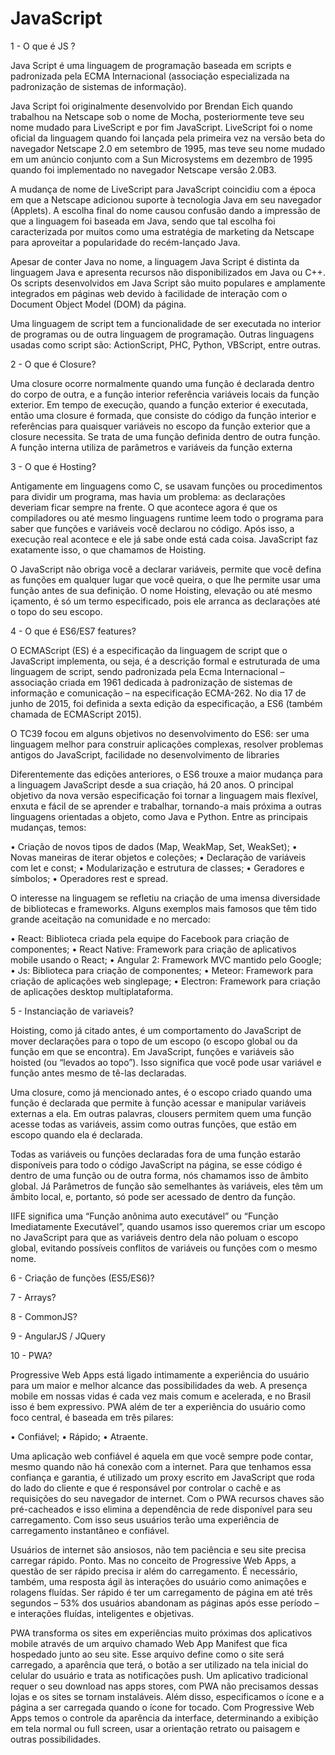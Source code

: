 # JavaScript

1 - O que é JS ?

  Java Script é uma linguagem de programação baseada em scripts e padronizada pela ECMA Internacional (associação especializada na padronização de sistemas de informação).
  
  Java Script foi originalmente desenvolvido por Brendan Eich quando trabalhou na Netscape sob o nome de Mocha, posteriormente teve seu nome mudado para LiveScript e por fim JavaScript. LiveScript foi o nome oficial da linguagem quando foi lançada pela primeira vez na versão beta do navegador Netscape 2.0 em setembro de 1995, mas teve seu nome mudado em um anúncio conjunto com a Sun Microsystems em dezembro de 1995 quando foi implementado no navegador Netscape versão 2.0B3.
  
  A mudança de nome de LiveScript para JavaScript coincidiu com a época em que a Netscape adicionou suporte à tecnologia Java em seu navegador (Applets). A escolha final do nome causou confusão dando a impressão de que a linguagem foi baseada em Java, sendo que tal escolha foi caracterizada por muitos como uma estratégia de marketing da Netscape para aproveitar a popularidade do recém-lançado Java.
 
  Apesar de conter Java no nome, a linguagem Java Script é distinta da linguagem Java e apresenta recursos não disponibilizados em Java ou C++. Os scripts desenvolvidos em Java Script são muito populares e amplamente integrados em páginas web devido à facilidade de interação com o Document Object Model (DOM) da página.
  
  Uma linguagem de script tem a funcionalidade de ser executada no interior de programas ou de outra linguagem de programação. Outras linguagens usadas como script são: ActionScript, PHC, Python, VBScript, entre outras.


2 - O que é Closure?

   Uma closure ocorre normalmente quando uma função é declarada dentro do corpo de outra, e a função interior referência variáveis locais da função exterior. Em tempo de execução, quando a função exterior é executada, então uma closure é formada, que consiste do código da função interior e referências para quaisquer variáveis no escopo da função exterior que a closure necessita.
Se trata de uma função definida dentro de outra função. A função interna utiliza de parâmetros e variáveis da função externa

3 - O que é Hosting?

  Antigamente em linguagens como C, se usavam funções ou procedimentos para dividir um programa, mas havia um problema: as declarações deveriam ficar sempre na frente. O que acontece agora é que os compiladores ou até mesmo linguagens runtime leem todo o programa para saber que funções e variáveis você declarou no código. Após isso, a execução real acontece e ele já sabe onde está cada coisa. JavaScript faz exatamente isso, o que chamamos de Hoisting.
  
O JavaScript não obriga você a declarar variáveis, permite que você defina as funções em qualquer lugar que você queira, o que lhe permite usar uma função antes de sua definição. O nome Hoisting, elevação ou até mesmo içamento, é só um termo especificado, pois ele arranca as declarações até o topo do seu escopo.

4 - O que é ES6/ES7 features?

  O ECMAScript (ES) é a especificação da linguagem de script que o JavaScript implementa, ou seja, é a descrição formal e estruturada de uma linguagem de script, sendo padronizada pela Ecma Internacional – associação criada em 1961 dedicada à padronização de sistemas de informação e comunicação – na especificação ECMA-262. No dia 17 de junho de 2015, foi definida a sexta edição da especificação, a ES6 (também chamada de ECMAScript 2015).
  
O TC39 focou em alguns objetivos no desenvolvimento do ES6: ser uma linguagem melhor para construir aplicações complexas, resolver problemas antigos do JavaScript, facilidade no desenvolvimento de libraries

Diferentemente das edições anteriores, o ES6 trouxe a maior mudança para a linguagem JavaScript desde a sua criação, há 20 anos. O principal objetivo da nova versão especificação foi tornar a linguagem mais flexível, enxuta e fácil de se aprender e trabalhar, tornando-a mais próxima a outras linguagens orientadas a objeto, como Java e Python.
Entre as principais mudanças, temos:

•	Criação de novos tipos de dados (Map, WeakMap, Set, WeakSet);
•	Novas maneiras de iterar objetos e coleções;
•	Declaração de variáveis com let e const;
•	Modularização e estrutura de classes;
•	Geradores e símbolos;
•	Operadores rest e spread.

O interesse na linguagem se refletiu na criação de uma imensa diversidade de bibliotecas e frameworks. Alguns exemplos mais famosos que têm tido grande aceitação na comunidade e no mercado:

•	React: Biblioteca criada pela equipe do Facebook para criação de componentes;
•	React Native: Framework para criação de aplicativos mobile usando o React;
•	Angular 2: Framework MVC mantido pelo Google;
•	Js: Biblioteca para criação de componentes;
•	Meteor: Framework para criação de aplicações web singlepage;
•	Electron: Framework para criação de aplicações desktop multiplataforma.

5 - Instanciação de variaveis?

Hoisting, como já citado antes, é um comportamento do JavaScript de mover declarações para o topo de um escopo (o escopo global ou da função em que se encontra). Em JavaScript, funções e variáveis são hoisted (ou “levados ao topo”). Isso significa que você pode usar variável e função antes mesmo de tê-las declaradas.
	
Uma closure, como já mencionado antes, é o escopo criado quando uma função é declarada que permite à função acessar e manipular variáveis externas a ela. Em outras palavras, clousers permitem quem uma função acesse todas as variáveis, assim como outras funções, que estão em escopo quando ela é declarada.
	
Todas as variáveis ou funções declaradas fora de uma função estarão disponíveis para todo o código JavaScript na página, se esse código é dentro de uma função ou de outra forma, nós chamamos isso de âmbito global. Já Parâmetros de função são semelhantes às variáveis, eles têm um âmbito local, e, portanto, só pode ser acessado de dentro da função.
	
IIFE significa uma “Função anônima auto executável” ou “Função Imediatamente Executável”, quando usamos isso queremos criar um escopo no JavaScript para que as variáveis dentro dela não poluam o escopo global, evitando possíveis conflitos de variáveis ou funções com o mesmo nome.
		
6 - Criação de funções (ES5/ES6)?

7 - Arrays?

8 - CommonJS?

9 - AngularJS / JQuery

10 - PWA?

   Progressive Web Apps está ligado intimamente a experiência do usuário para um maior e melhor alcance das possibilidades da web. A presença mobile em nossas vidas é cada vez mais comum e acelerada, e no Brasil isso é bem expressivo.
PWA além de ter a experiência do usuário como foco central, é baseada em três pilares:

•	Confiável;
•	Rápido;
•	Atraente.

   Uma aplicação web confiável é aquela em que você sempre pode contar, mesmo quando não há conexão com a internet. Para que tenhamos essa confiança e garantia, é utilizado um proxy escrito em JavaScript que roda do lado do cliente e que é responsável por controlar o cachê e as requisições do seu navegador de internet. Com o PWA recursos chaves são pré-cacheados e isso elimina a dependência de rede disponível para seu carregamento. Com isso seus usuários terão uma experiência de carregamento instantâneo e confiável.

  Usuários de internet são ansiosos, não tem paciência e seu site precisa carregar rápido. Ponto. Mas no conceito de Progressive Web Apps, a questão de ser rápido precisa ir além do carregamento. É necessário, também, uma resposta ágil às interações do usuário como animações e rolagens fluídas.
Ser rápido é ter um carregamento de página em até três segundos – 53% dos usuários abandonam as páginas após esse período – e interações fluídas, inteligentes e objetivas.

   PWA transforma os sites em experiências muito próximas dos aplicativos mobile através de um arquivo chamado Web App Manifest que fica hospedado junto ao seu site. Esse arquivo define como o site será carregado, a aparência que terá, o botão a ser utilizado na tela inicial do celular do usuário e trata as notificações push. Um aplicativo tradicional requer o seu download nas apps stores, com PWA não precisamos dessas lojas e os sites se tornam instaláveis. Além disso, especificamos o ícone e a página a ser carregada quando o ícone for tocado. Com Progressive Web Apps temos o controle da aparência da interface, determinando a exibição em tela normal ou full screen, usar a orientação retrato ou paisagem e outras possibilidades.














